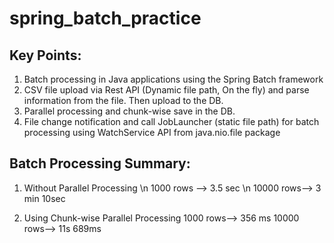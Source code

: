 # spring_batch_practice

## Key Points:

1. Batch processing in Java applications using the Spring Batch framework
2. CSV file upload via Rest API (Dynamic file path, On the fly) and parse information from the file. Then upload to the DB.
3. Parallel processing and chunk-wise save in the DB.
4. File change notification and call JobLauncher (static file path) for batch processing using WatchService API from java.nio.file package

## Batch Processing Summary: 
1. Without Parallel Processing \n
    1000 rows --> 3.5 sec \n
    10000 rows--> 3 min 10sec

2. Using Chunk-wise Parallel Processing
    1000 rows--> 356 ms
    10000 rows--> 11s 689ms
